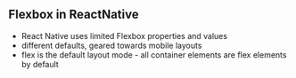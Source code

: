 ## Flexbox in ReactNative

- React Native uses limited Flexbox properties and values
- different defaults, geared towards mobile layouts
- flex is the default layout mode - all container elements are flex elements by default
